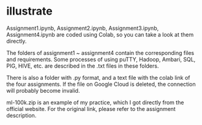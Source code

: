 # illustrate

Assignment1.ipynb, Assignment2.ipynb, Assignment3.ipynb, Assignment4.ipynb are  coded using Colab, so you can take a look at them directly.

The folders of assignment1 ~ assignment4 contain the corresponding files and requirements. Some processes of using puTTY, Hadoop, Ambari, SQL, PIG, HIVE, etc. are described in the .txt files in these folders.

There is also a folder with .py format, and a text file with the colab link of the four assignments. If the file on Google Cloud is deleted, the connection will probably become invalid.

ml-100k.zip is an example of my practice, which I got directly from the official website. For the original link, please refer to the assignment description.
